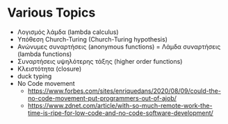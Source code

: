 # Various Topics

* Λογισμός λάμδα (lambda calculus)
* Υπόθεση Church-Turing (Church-Turing hypothesis)
* Ανώνυμες συναρτήσεις  (anonymous functions) = Λάμδα συναρτήσεις (lambda functions)
* Συναρτήσεις υψηλότερης τάξης (higher order functions)
* Κλειστότητα (closure)
* duck typing
* No Code movement
  * <https://www.forbes.com/sites/enriquedans/2020/08/09/could-the-no-code-movement-put-programmers-out-of-ajob/>
  * <https://www.zdnet.com/article/with-so-much-remote-work-the-time-is-ripe-for-low-code-and-no-code-software-development/>